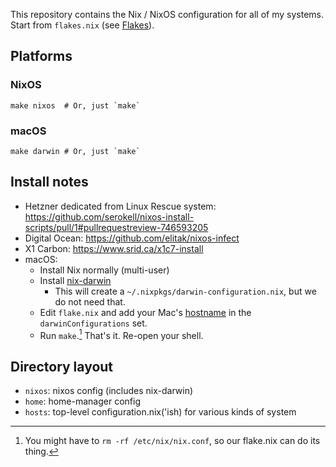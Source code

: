 This repository contains the Nix / NixOS configuration for all of my systems. Start from `flakes.nix` (see [Flakes](https://nixos.wiki/wiki/Flakes)).

## Platforms

### NixOS

```sh-session
make nixos  # Or, just `make`
```

### macOS 

```sh-session
make darwin # Or, just `make`
```

## Install notes

- Hetzner dedicated from Linux Rescue system: https://github.com/serokell/nixos-install-scripts/pull/1#pullrequestreview-746593205
- Digital Ocean: https://github.com/elitak/nixos-infect
- X1 Carbon: https://www.srid.ca/x1c7-install
- macOS: 
    - Install Nix normally (multi-user)
    - Install [nix-darwin](https://github.com/LnL7/nix-darwin) 
        - This will create a `~/.nixpkgs/darwin-configuration.nix`, but we do not need that. 
    - Edit `flake.nix` and add your Mac's [hostname](https://support.apple.com/en-ca/guide/mac-help/mchlp2322/mac) in the `darwinConfigurations` set.
    - Run `make`.[^cleanup] That's it. Re-open your shell.

[^cleanup]: You might have to `rm -rf /etc/nix/nix.conf`, so our flake.nix can do its thing.

## Directory layout 

- `nixos`: nixos config (includes nix-darwin)
- `home`: home-manager config
- `hosts`: top-level configuration.nix('ish) for various kinds of system

